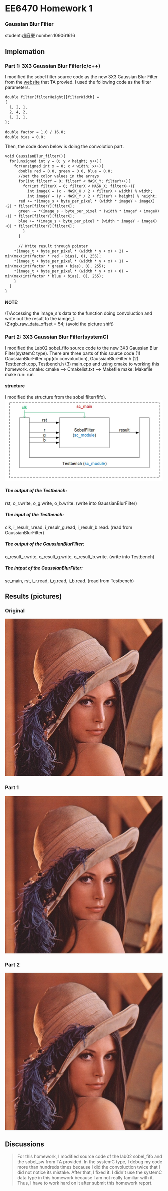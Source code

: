 # EE6470 Homework 1 
### Gaussian Blur Filter
student:趙庭慶 number:109061616
## Implemation
### Part 1: 3X3 Gaussian Blur Filter(c/c++)
I modified the sobel filter source code as the new 3X3 Gaussian Blur Filter from the [website](https://lodev.org/cgtutor/filtering.html#Gaussian_Blur_) that TA provied.
I used the following code as the filter parameters.
```
double filter[filterHeight][filterWidth] =
{
  1, 2, 1,
  2, 4, 2,
  1, 2, 1,
};

double factor = 1.0 / 16.0;
double bias = 0.0;

```

Then, the code down below is doing the convolution part.
```
void GaussianBlur_filter(){
  for(unsigned int y = 0; y < height; y++){
    for(unsigned int x = 0; x < width; x++){
      double red = 0.0, green = 0.0, blue = 0.0;
      //set the color values in the arrays
      for(int filterY = 0; filterY < MASK_Y; filterY++){
        for(int filterX = 0; filterX < MASK_X; filterX++){
          int imageX = (x - MASK_X / 2 + filterX + width) % width;
          int imageY = (y - MASK_Y / 2 + filterY + height) % height;
      red += *(image_s + byte_per_pixel * (width * imageY + imageX) +2) * filter[filterY][filterX];
      green += *(image_s + byte_per_pixel * (width * imageY + imageX) +1) * filter[filterY][filterX];
      blue += *(image_s + byte_per_pixel * (width * imageY + imageX) +0) * filter[filterY][filterX];
        }
      }
      
      // Write result through pointer
    *(image_t + byte_per_pixel * (width * y + x) + 2) = min(max(int(factor * red + bias), 0), 255);
    *(image_t + byte_per_pixel * (width * y + x) + 1) = min(max(int(factor * green + bias), 0), 255);
    *(image_t + byte_per_pixel * (width * y + x) + 0) = min(max(int(factor * blue + bias), 0), 255);
    }
  }
}
```
#### NOTE: 
(1)Accessing the image_s's data to the function doing convoluction and write out the result to the iamge_t.  
(2)rgb_raw_data_offset = 54; (avoid the picture shift)

### Part 2: 3X3 Gaussian Blur Filter(systemC)
I modified the Lab02 sobel_fifo source code to the new 3X3 Gaussian Blur Filter(systemC type).
There are three parts of this source code
(1) GaussianBlurFilter.cpp(do convoluction), GaussianBlurFilter.h
(2) Testbench.cpp, Testbench.h
(3) main.cpp
and using cmake to working this homework.
cmake: cmake --> Cmakelist.txt --> Makefile
make: Makefile
make run: run
#### structure
I modified the structure from the sobel filter(fifo).
![](https://github.com/patrick047/EE6470/blob/main/hw1/sobel_sw/001.jpg)
##### The output of the Testbench:
rst, o_r.write, o_g.write, o_b.write. (write into GaussianBlurFilter)
##### The input of the Testbench:
clk, i_resulr_r.read, i_resulr_g.read, i_resulr_b.read. (read from GaussianBlurFilter)
##### The output of the GaussianBlurFilter:
o_result_r.write, o_result_g.write, o_result_b.write. (write into Testbench)
##### The intput of the GaussianBlurFilter:
sc_main, rst, i_r.read, i_g.read, i_b.read. (read from Testbench)

## Results (pictures)
### Original
![](https://raw.githubusercontent.com/patrick047/EE6470/main/hw1/Gaussian_Blur/lena.bmp)
### Part 1
![](https://raw.githubusercontent.com/patrick047/EE6470/main/hw1/Gaussian_Blur/lena_filtered.bmp)
### Part 2
![](https://raw.githubusercontent.com/patrick047/EE6470/main/hw1/GaussianBlurSC/build/lena_filted.bmp)

## Discussions
>For this homework, I modified source code of the lab02 sobel_fifo and the sobel_sw from TA provided.
>In the systemC type, I debug my code more than hundreds times because I did the convoluction twice that I did not notice its mistake.
>After that, I fixed it. 
>I didn't use the systemC data type in this homework because I am not really familiar with it.
>Thus, I have to work hard on it after submit this homework report. 
